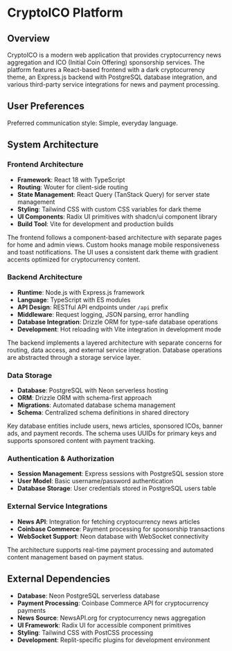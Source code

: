 # CryptoICO Platform

## Overview

CryptoICO is a modern web application that provides cryptocurrency news aggregation and ICO (Initial Coin Offering) sponsorship services. The platform features a React-based frontend with a dark cryptocurrency theme, an Express.js backend with PostgreSQL database integration, and various third-party service integrations for news and payment processing.

## User Preferences

Preferred communication style: Simple, everyday language.

## System Architecture

### Frontend Architecture
- **Framework**: React 18 with TypeScript
- **Routing**: Wouter for client-side routing
- **State Management**: React Query (TanStack Query) for server state management
- **Styling**: Tailwind CSS with custom CSS variables for dark theme
- **UI Components**: Radix UI primitives with shadcn/ui component library
- **Build Tool**: Vite for development and production builds

The frontend follows a component-based architecture with separate pages for home and admin views. Custom hooks manage mobile responsiveness and toast notifications. The UI uses a consistent dark theme with gradient accents optimized for cryptocurrency content.

### Backend Architecture
- **Runtime**: Node.js with Express.js framework
- **Language**: TypeScript with ES modules
- **API Design**: RESTful API endpoints under `/api` prefix
- **Middleware**: Request logging, JSON parsing, error handling
- **Database Integration**: Drizzle ORM for type-safe database operations
- **Development**: Hot reloading with Vite integration in development mode

The backend implements a layered architecture with separate concerns for routing, data access, and external service integration. Database operations are abstracted through a storage service layer.

### Data Storage
- **Database**: PostgreSQL with Neon serverless hosting
- **ORM**: Drizzle ORM with schema-first approach
- **Migrations**: Automated database schema management
- **Schema**: Centralized schema definitions in shared directory

Key database entities include users, news articles, sponsored ICOs, banner ads, and payment records. The schema uses UUIDs for primary keys and supports sponsored content with payment tracking.

### Authentication & Authorization
- **Session Management**: Express sessions with PostgreSQL session store
- **User Model**: Basic username/password authentication
- **Database Storage**: User credentials stored in PostgreSQL users table

### External Service Integrations
- **News API**: Integration for fetching cryptocurrency news articles
- **Coinbase Commerce**: Payment processing for sponsorship transactions
- **WebSocket Support**: Neon database with WebSocket connectivity

The architecture supports real-time payment processing and automated content management based on payment status.

## External Dependencies

- **Database**: Neon PostgreSQL serverless database
- **Payment Processing**: Coinbase Commerce API for cryptocurrency payments
- **News Source**: NewsAPI.org for cryptocurrency news aggregation
- **UI Framework**: Radix UI for accessible component primitives
- **Styling**: Tailwind CSS with PostCSS processing
- **Development**: Replit-specific plugins for development environment
